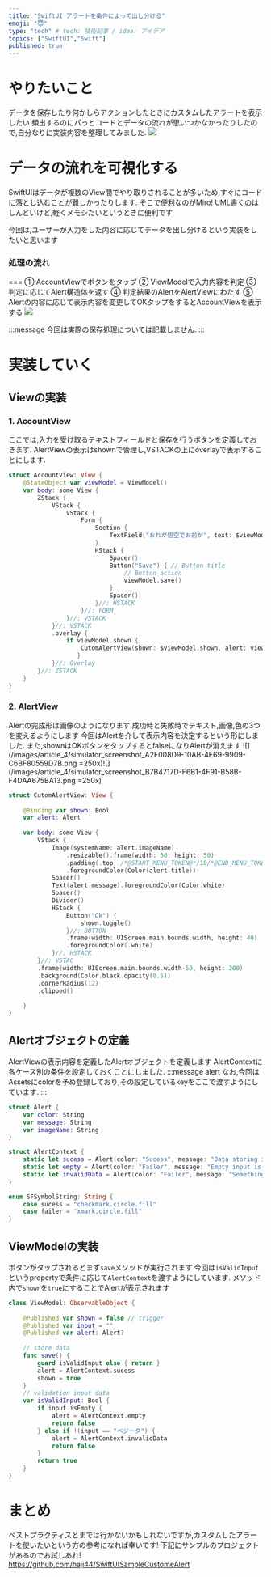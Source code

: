 ```yaml
---
title: "SwiftUI アラートを条件によって出し分ける"
emoji: "😇"
type: "tech" # tech: 技術記事 / idea: アイデア
topics: ["SwiftUI","Swift"]
published: true
---
```



# やりたいこと
データを保存したり何かしらアクションしたときにカスタムしたアラートを表示したい
頻出するのにパっとコードとデータの流れが思いつかなかったりしたので,自分なりに実装内容を整理してみました.
![](/images/article_4/mock.gif)

# データの流れを可視化する
SwiftUIはデータが複数のView間でやり取りされることが多いため,すぐにコードに落とし込むことが難しかったりします.
そこで便利なのがMiro! 
UML書くのはしんどいけど,軽くメモシたいというときに便利です

今回は,ユーザーが入力をした内容に応じてデータを出し分けるという実装をしたいと思います

### 処理の流れ
===
① AccountViewでボタンをタップ
② ViewModelで入力内容を判定
③ 判定に応じてAlert構造体を返す
④ 判定結果のAlertをAlertViewにわたす
⑤ Alertの内容に応じて表示内容を変更してOKタップをするとAccountViewを表示する
![](/images/article_4/2022-03-04-01-12-38.png)

:::message 
今回は実際の保存処理については記載しません. 
:::
# 実装していく
## Viewの実装
### 1. AccountView
   ここでは,入力を受け取るテキストフィールドと保存を行うボタンを定義しておきます.
   AlertViewの表示はshownで管理し,VSTACKの上にoverlayで表示することにします.
```swift
struct AccountView: View {
    @StateObject var viewModel = ViewModel()
    var body: some View {
        ZStack {
            VStack {
                VStack {
                    Form {
                        Section {
                            TextField("おれが悟空でお前が", text: $viewModel.input)
                        }
                        HStack {
                            Spacer()
                            Button("Save") { // Button title
                                // Button action
                                viewModel.save()
                            }
                            Spacer()
                        }//: HSTACK
                    }//: FORM
                }//: VSTACK
            }//: VSTACK
            .overlay {
                if viewModel.shown {
                    CutomAlertView(shown: $viewModel.shown, alert: viewModel.alert!) // AlertView intialize with shown property
                   }
            }//: Overlay
        }//: ZSTACK
    }
}
```

### 2. AlertView
Alertの完成形は画像のようになります.成功時と失敗時でテキスト,画像,色の3つを変えるようにします
今回はAlertを介して表示内容を決定するという形にしました.
また,shownはOKボタンをタップするとfalseになりAlertが消えます
![](/images/article_4/simulator_screenshot_A2F008D9-10AB-4E69-9909-C6BF80559D7B.png  =250x)![](/images/article_4/simulator_screenshot_B7B4717D-F6B1-4F91-B58B-F4DAA675BA13.png =250x)


```swift
struct CutomAlertView: View {
    
    @Binding var shown: Bool
    var alert: Alert
    
    var body: some View {
        VStack {            
            Image(systemName: alert.imageName)
                .resizable().frame(width: 50, height: 50)
                .padding(.top, /*@START_MENU_TOKEN@*/10/*@END_MENU_TOKEN@*/)
                .foregroundColor(Color(alert.title))
            Spacer()
            Text(alert.message).foregroundColor(Color.white)
            Spacer()
            Divider()
            HStack {
                Button("Ok") {                    
                    shown.toggle()
                }//: BUTTON
                .frame(width: UIScreen.main.bounds.width, height: 40)
                .foregroundColor(.white)
            }//: HSTACK
        }//: VSTAC
        .frame(width: UIScreen.main.bounds.width-50, height: 200)
        .background(Color.black.opacity(0.5))
        .cornerRadius(12)
        .clipped()
        
    }
}
```
## Alertオブジェクトの定義
AlertViewの表示内容を定義したAlertオブジェクトを定義します
AlertContextに各ケース別の条件を設定しておくことにしました.
:::message alert
なお,今回はAssetsにcolorを予め登録しており,その設定しているkeyをここで渡すようにしています.
:::

```swift
struct Alert {
    var color: String
    var message: String
    var imageName: String
}

struct AlertContext {
    static let sucess = Alert(color: "Sucess", message: "Data storing is sucess!!", imageName: SFSymbolString.sucess.rawValue)
    static let empty = Alert(color: "Failer", message: "Empty input is not allowed.", imageName: SFSymbolString.failer.rawValue)
    static let invalidData = Alert(color: "Failer", message: "Something went wrong.", imageName: SFSymbolString.failer.rawValue)
}

enum SFSymbolString: String {
    case sucess = "checkmark.circle.fill"
    case failer = "xmark.circle.fill"
}
```

## ViewModelの実装
ボタンがタップされるとまず`save`メソッドが実行されます
今回は`isValidInput`というpropertyで条件に応じて`AlertContext`を渡すようにしています.
メソッド内で`shown`を`true`にすることでAlertが表示されます
```swift
class ViewModel: ObservableObject {
    
    @Published var shown = false // trigger
    @Published var input = ""
    @Published var alert: Alert?
    
    // store data
    func save() {
        guard isValidInput else { return }
        alert = AlertContext.sucess
        shown = true
    }    
    // validation input data
    var isValidInput: Bool {
        if input.isEmpty {
            alert = AlertContext.empty
            return false
        } else if !(input == "ベジータ") {
            alert = AlertContext.invalidData
            return false
        }
        return true
    }
}
```



# まとめ
ベストプラクティスとまでは行かないかもしれないですが,カスタムしたアラートを使いたいという方の参考になれば幸いです!
下記にサンプルのプロジェクトがあるのでお試しあれ!
https://github.com/haji44/SwiftUISampleCustomeAlert

